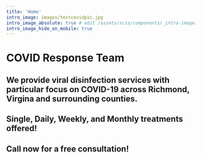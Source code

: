 ```yaml
---
title: 'Home'
intro_image: images/testcovidpic.jpg
intro_image_absolute: true # edit /assets/scss/components/_intro-image.scss for full control
intro_image_hide_on_mobile: true
---
```


# COVID Response Team

## We provide viral disinfection services with particular focus on COVID-19 across Richmond, Virgina and surrounding counties.

## Single, Daily, Weekly, and Monthly treatments offered!

## Call now for a free consultation!